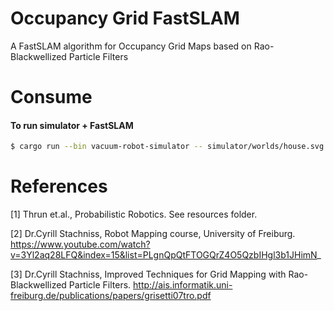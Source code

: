 # Occupancy Grid FastSLAM
A FastSLAM algorithm for Occupancy Grid Maps based on Rao-Blackwellized Particle Filters

# Consume

#### To run simulator + FastSLAM

```bash
$ cargo run --bin vacuum-robot-simulator -- simulator/worlds/house.svg
```

# References
[1] Thrun et.al., Probabilistic Robotics. See resources folder.

[2] Dr.Cyrill Stachniss, Robot Mapping course, University of Freiburg. https://www.youtube.com/watch?v=3Yl2aq28LFQ&index=15&list=PLgnQpQtFTOGQrZ4O5QzbIHgl3b1JHimN_

[3] Dr.Cyrill Stachniss, Improved Techniques for Grid Mapping with Rao-Blackwellized Particle Filters.
    http://ais.informatik.uni-freiburg.de/publications/papers/grisetti07tro.pdf
